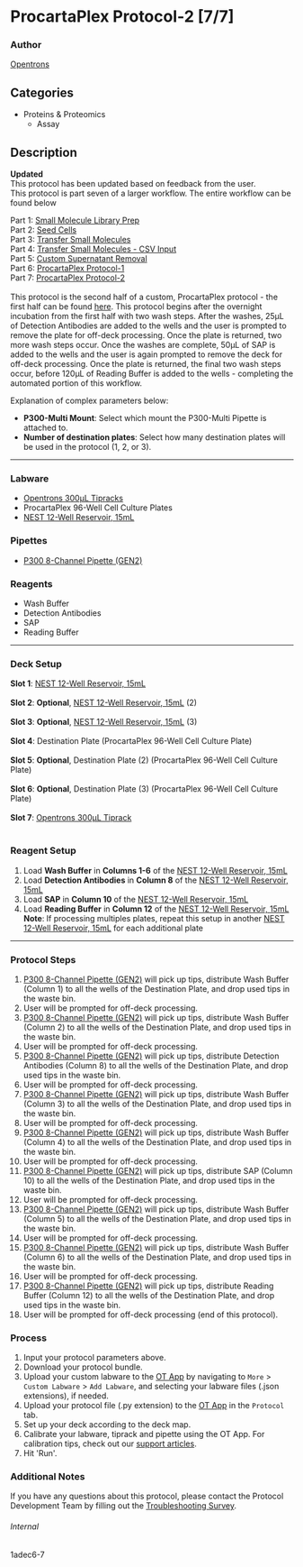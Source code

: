 # ProcartaPlex Protocol-2 [7/7]

### Author
[Opentrons](https://opentrons.com/)



## Categories
* Proteins & Proteomics
	* Assay

## Description
**Updated**</br>
This protocol has been updated based on feedback from the user.
</br>
This protocol is part seven of a larger workflow. The entire workflow can be found below</br>

Part 1: [Small Molecule Library Prep](./1adec6)</br>
Part 2: [Seed Cells](./1adec6-2)</br>
Part 3: [Transfer Small Molecules](./1adec6-3)</br>
Part 4: [Transfer Small Molecules - CSV Input](./1adec6-4)</br>
Part 5: [Custom Supernatant Removal](./1adec6-5)</br>
Part 6: [ProcartaPlex Protocol-1](./1adec6-6)</br>
Part 7: [ProcartaPlex Protocol-2](./1adec6-7)</br>
</br>
This protocol is the second half of a custom, ProcartaPlex protocol - the first half can be found [here](./1adec6-6). This protocol begins after the overnight incubation from the first half with two wash steps. After the washes, 25µL of Detection Antibodies are added to the wells and the user is prompted to remove the plate for off-deck processing. Once the plate is returned, two more wash steps occur. Once the washes are complete, 50µL of SAP is added to the wells and the user is again prompted to remove the deck for off-deck processing. Once the plate is returned, the final two wash steps occur, before 120µL of Reading Buffer is added to the wells - completing the automated portion of this workflow.

Explanation of complex parameters below:
* **P300-Multi Mount**: Select which mount the P300-Multi Pipette is attached to.
* **Number of destination plates**: Select how many destination plates will be used in the protocol (1, 2, or 3).


---

### Labware
* [Opentrons 300µL Tipracks](https://shop.opentrons.com/collections/opentrons-tips/products/opentrons-300ul-tips)
* ProcartaPlex 96-Well Cell Culture Plates
* [NEST 12-Well Reservoir, 15mL](https://shop.opentrons.com/collections/verified-labware/products/nest-12-well-reservoir-15-ml)

### Pipettes
* [P300 8-Channel Pipette (GEN2)](https://shop.opentrons.com/collections/ot-2-pipettes/products/8-Channel-electronic-pipette)

### Reagents
* Wash Buffer
* Detection Antibodies
* SAP
* Reading Buffer

---

### Deck Setup
**Slot 1**: [NEST 12-Well Reservoir, 15mL](https://shop.opentrons.com/collections/verified-labware/products/nest-12-well-reservoir-15-ml)</br>
</br>
**Slot 2**: **Optional**, [NEST 12-Well Reservoir, 15mL](https://shop.opentrons.com/collections/verified-labware/products/nest-12-well-reservoir-15-ml) (2)</br>
</br>
**Slot 3**: **Optional**, [NEST 12-Well Reservoir, 15mL](https://shop.opentrons.com/collections/verified-labware/products/nest-12-well-reservoir-15-ml) (3)</br>
</br>
**Slot 4**: Destination Plate (ProcartaPlex 96-Well Cell Culture Plate)</br>
</br>
**Slot 5**: **Optional**, Destination Plate (2) (ProcartaPlex 96-Well Cell Culture Plate)</br>
</br>
**Slot 6**: **Optional**, Destination Plate (3) (ProcartaPlex 96-Well Cell Culture Plate)</br>
</br>
**Slot 7**: [Opentrons 300µL Tiprack](https://shop.opentrons.com/collections/opentrons-tips/products/opentrons-300ul-tips)</br>
</br>


### Reagent Setup
1. Load **Wash Buffer** in **Columns 1-6** of the [NEST 12-Well Reservoir, 15mL](https://shop.opentrons.com/collections/verified-labware/products/nest-12-well-reservoir-15-ml)
2. Load **Detection Antibodies** in **Column 8** of the [NEST 12-Well Reservoir, 15mL](https://shop.opentrons.com/collections/verified-labware/products/nest-12-well-reservoir-15-ml)
3. Load **SAP** in **Column 10** of the [NEST 12-Well Reservoir, 15mL](https://shop.opentrons.com/collections/verified-labware/products/nest-12-well-reservoir-15-ml)
4. Load **Reading Buffer** in **Column 12** of the [NEST 12-Well Reservoir, 15mL](https://shop.opentrons.com/collections/verified-labware/products/nest-12-well-reservoir-15-ml)
**Note**: If processing multiples plates, repeat this setup in another [NEST 12-Well Reservoir, 15mL](https://shop.opentrons.com/collections/verified-labware/products/nest-12-well-reservoir-15-ml) for each additional plate


---

### Protocol Steps
1. [P300 8-Channel Pipette (GEN2)](https://shop.opentrons.com/collections/ot-2-pipettes/products/8-Channel-electronic-pipette) will pick up tips, distribute Wash Buffer (Column 1) to all the wells of the Destination Plate, and drop used tips in the waste bin.
2. User will be prompted for off-deck processing.
3. [P300 8-Channel Pipette (GEN2)](https://shop.opentrons.com/collections/ot-2-pipettes/products/8-Channel-electronic-pipette) will pick up tips, distribute Wash Buffer (Column 2) to all the wells of the Destination Plate, and drop used tips in the waste bin.
4. User will be prompted for off-deck processing.
5. [P300 8-Channel Pipette (GEN2)](https://shop.opentrons.com/collections/ot-2-pipettes/products/8-Channel-electronic-pipette) will pick up tips, distribute Detection Antibodies (Column 8) to all the wells of the Destination Plate, and drop used tips in the waste bin.
6. User will be prompted for off-deck processing.
7. [P300 8-Channel Pipette (GEN2)](https://shop.opentrons.com/collections/ot-2-pipettes/products/8-Channel-electronic-pipette) will pick up tips, distribute Wash Buffer (Column 3) to all the wells of the Destination Plate, and drop used tips in the waste bin.
8. User will be prompted for off-deck processing.
9. [P300 8-Channel Pipette (GEN2)](https://shop.opentrons.com/collections/ot-2-pipettes/products/8-Channel-electronic-pipette) will pick up tips, distribute Wash Buffer (Column 4) to all the wells of the Destination Plate, and drop used tips in the waste bin.
10. User will be prompted for off-deck processing.
11. [P300 8-Channel Pipette (GEN2)](https://shop.opentrons.com/collections/ot-2-pipettes/products/8-Channel-electronic-pipette) will pick up tips, distribute SAP (Column 10) to all the wells of the Destination Plate, and drop used tips in the waste bin.
12. User will be prompted for off-deck processing.
13. [P300 8-Channel Pipette (GEN2)](https://shop.opentrons.com/collections/ot-2-pipettes/products/8-Channel-electronic-pipette) will pick up tips, distribute Wash Buffer (Column 5) to all the wells of the Destination Plate, and drop used tips in the waste bin.
14. User will be prompted for off-deck processing.
15. [P300 8-Channel Pipette (GEN2)](https://shop.opentrons.com/collections/ot-2-pipettes/products/8-Channel-electronic-pipette) will pick up tips, distribute Wash Buffer (Column 6) to all the wells of the Destination Plate, and drop used tips in the waste bin.
16. User will be prompted for off-deck processing.
17. [P300 8-Channel Pipette (GEN2)](https://shop.opentrons.com/collections/ot-2-pipettes/products/8-Channel-electronic-pipette) will pick up tips, distribute Reading Buffer (Column 12) to all the wells of the Destination Plate, and drop used tips in the waste bin.
18. User will be prompted for off-deck processing (end of this protocol).



### Process
1. Input your protocol parameters above.
2. Download your protocol bundle.
3. Upload your custom labware to the [OT App](https://opentrons.com/ot-app) by navigating to `More` > `Custom Labware` > `Add Labware`, and selecting your labware files (.json extensions), if needed.
4. Upload your protocol file (.py extension) to the [OT App](https://opentrons.com/ot-app) in the `Protocol` tab.
5. Set up your deck according to the deck map.
6. Calibrate your labware, tiprack and pipette using the OT App. For calibration tips, check out our [support articles](https://support.opentrons.com/en/collections/1559720-guide-for-getting-started-with-the-ot-2).
7. Hit 'Run'.

### Additional Notes
If you have any questions about this protocol, please contact the Protocol Development Team by filling out the [Troubleshooting Survey](https://protocol-troubleshooting.paperform.co/).

###### Internal
1adec6-7
